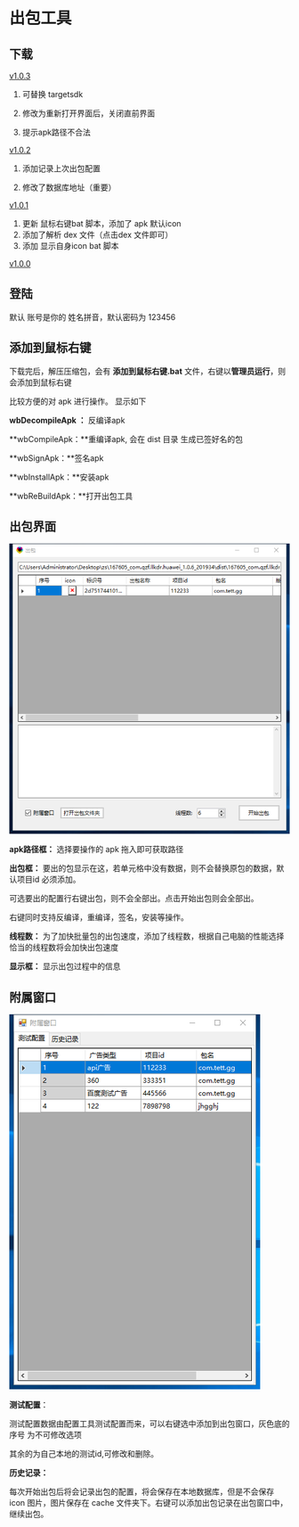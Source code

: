 # 出包工具

## 下载

[v1.0.3](http://gui.vigame.cn/createApk/v1.0.3/createApk_1.0.3.zip)

1. 可替换 targetsdk 

2. 修改为重新打开界面后，关闭直前界面

3. 提示apk路径不合法

   

[v1.0.2](http://gui.vigame.cn/createApk/v1.0.2/createApk_1.0.2.zip)

1. 添加记录上次出包配置

2. 修改了数据库地址（重要）

   

[v1.0.1](http://gui.vigame.cn/createApk/v1.0.1/createApk_1.0.1.zip)

1. 更新 鼠标右键bat 脚本，添加了 apk 默认icon 
2. 添加了解析 dex 文件（点击dex 文件即可）
3. 添加 显示自身icon bat 脚本

[v1.0.0](http://gui.vigame.cn/createApk/v1.0.0/createApk_1.0.0.zip)

## 登陆

默认 账号是你的 姓名拼音，默认密码为 123456

## 添加到鼠标右键

 下载完后，解压压缩包，会有 **添加到鼠标右键.bat** 文件，右键以**管理员运行**，则会添加到鼠标右键

比较方便的对 apk 进行操作。 显示如下

 **wbDecompileApk ：** 反编译apk

 **wbCompileApk：**重编译apk, 会在 dist 目录 生成已签好名的包

 **wbSignApk：**签名apk

 **wbInstallApk：**安装apk

 **wbReBuildApk：**打开出包工具

## 出包界面

![main](../.gitbook/assets/main%20%281%29.png)

**apk路径框：** 选择要操作的 apk 拖入即可获取路径

**出包框：** 要出的包显示在这，若单元格中没有数据，则不会替换原包的数据，默认项目id 必须添加。

可选要出的配置行右键出包，则不会全部出。点击开始出包则会全部出。

 右键同时支持反编译，重编译，签名，安装等操作。

**线程数：** 为了加快批量包的出包速度，添加了线程数，根据自己电脑的性能选择恰当的线程数将会加快出包速度

**显示框：** 显示出包过程中的信息

## 附属窗口

![fsck](../.gitbook/assets/fsck.png)

**测试配置**：

 测试配置数据由配置工具测试配置而来，可以右键选中添加到出包窗口，灰色底的序号 为不可修改选项

其余的为自己本地的测试id,可修改和删除。

**历史记录：**

 每次开始出包后将会记录出包的配置，将会保存在本地数据库，但是不会保存icon 图片，图片保存在 cache 文件夹下。右键可以添加出包记录在出包窗口中，继续出包。

